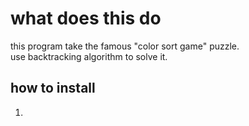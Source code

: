 # what does this do  

this program take the famous "color sort game" puzzle.  
use backtracking algorithm to solve it.  
  
## how to install  

1.
